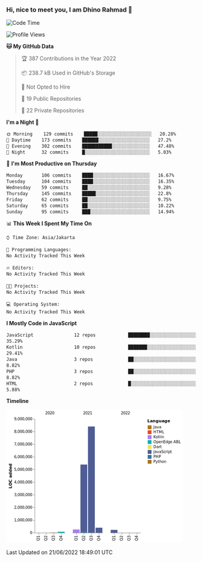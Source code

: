 ### Hi, nice to meet you, I am Dhino Rahmad 👋
<!--START_SECTION:waka-->
![Code Time](http://img.shields.io/badge/Code%20Time-0%20secs-blue)

![Profile Views](http://img.shields.io/badge/Profile%20Views-1-blue)

**🐱 My GitHub Data** 

> 🏆 387 Contributions in the Year 2022
 > 
> 📦 238.7 kB Used in GitHub's Storage 
 > 
> 🚫 Not Opted to Hire
 > 
> 📜 19 Public Repositories 
 > 
> 🔑 22 Private Repositories  
 > 
**I'm a Night 🦉** 

```text
🌞 Morning    129 commits    █████░░░░░░░░░░░░░░░░░░░░   20.28% 
🌆 Daytime    173 commits    ██████░░░░░░░░░░░░░░░░░░░   27.2% 
🌃 Evening    302 commits    ███████████░░░░░░░░░░░░░░   47.48% 
🌙 Night      32 commits     █░░░░░░░░░░░░░░░░░░░░░░░░   5.03%

```
📅 **I'm Most Productive on Thursday** 

```text
Monday       106 commits    ████░░░░░░░░░░░░░░░░░░░░░   16.67% 
Tuesday      104 commits    ████░░░░░░░░░░░░░░░░░░░░░   16.35% 
Wednesday    59 commits     ██░░░░░░░░░░░░░░░░░░░░░░░   9.28% 
Thursday     145 commits    █████░░░░░░░░░░░░░░░░░░░░   22.8% 
Friday       62 commits     ██░░░░░░░░░░░░░░░░░░░░░░░   9.75% 
Saturday     65 commits     ██░░░░░░░░░░░░░░░░░░░░░░░   10.22% 
Sunday       95 commits     ███░░░░░░░░░░░░░░░░░░░░░░   14.94%

```


📊 **This Week I Spent My Time On** 

```text
⌚︎ Time Zone: Asia/Jakarta

💬 Programming Languages: 
No Activity Tracked This Week

🔥 Editors: 
No Activity Tracked This Week

🐱‍💻 Projects: 
No Activity Tracked This Week

💻 Operating System: 
No Activity Tracked This Week

```

**I Mostly Code in JavaScript** 

```text
JavaScript               12 repos            ████████░░░░░░░░░░░░░░░░░   35.29% 
Kotlin                   10 repos            ███████░░░░░░░░░░░░░░░░░░   29.41% 
Java                     3 repos             ██░░░░░░░░░░░░░░░░░░░░░░░   8.82% 
PHP                      3 repos             ██░░░░░░░░░░░░░░░░░░░░░░░   8.82% 
HTML                     2 repos             █░░░░░░░░░░░░░░░░░░░░░░░░   5.88%

```


**Timeline**

![Chart not found](https://raw.githubusercontent.com/Dhino12/Dhino12/master/charts/bar_graph.png) 


 Last Updated on 21/06/2022 18:49:01 UTC
<!--END_SECTION:waka-->
 
